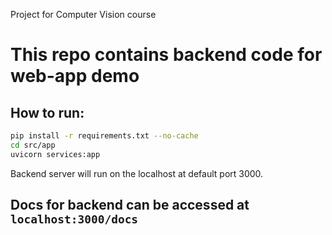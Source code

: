 Project for Computer Vision course

# This repo contains backend code for web-app demo

## How to run:

```bash
pip install -r requirements.txt --no-cache
cd src/app
uvicorn services:app
```

Backend server will run on the localhost at default port 3000.

## Docs for backend can be accessed at ```localhost:3000/docs```

